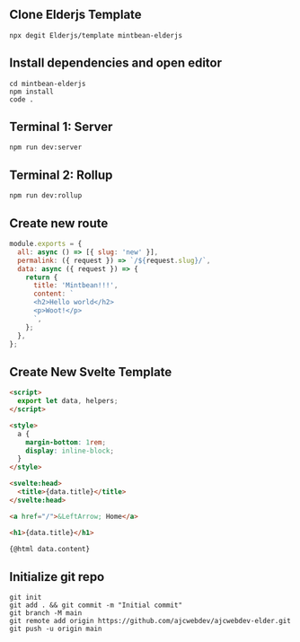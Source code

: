 ## Clone Elderjs Template

```
npx degit Elderjs/template mintbean-elderjs
```

## Install dependencies and open editor

```
cd mintbean-elderjs
npm install
code .
```

## Terminal 1: Server

```
npm run dev:server
```

## Terminal 2: Rollup

```
npm run dev:rollup
```

## Create new route

```javascript
module.exports = {
  all: async () => [{ slug: 'new' }],
  permalink: ({ request }) => `/${request.slug}/`,
  data: async ({ request }) => {
    return {
      title: 'Mintbean!!!',
      content: `
      <h2>Hello world</h2>
      <p>Woot!</p>
      `,
    };
  },
};
```

## Create New Svelte Template

```html
<script>
  export let data, helpers;
</script>

<style>
  a {
    margin-bottom: 1rem;
    display: inline-block;
  }
</style>

<svelte:head>
  <title>{data.title}</title>
</svelte:head>

<a href="/">&LeftArrow; Home</a>

<h1>{data.title}</h1>

{@html data.content}
```

## Initialize git repo

```
git init
git add . && git commit -m "Initial commit"
git branch -M main
git remote add origin https://github.com/ajcwebdev/ajcwebdev-elder.git
git push -u origin main
```